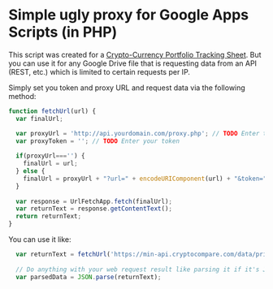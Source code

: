 # Simple ugly proxy for Google Apps Scripts (in PHP)

This script was created for a [Crypto-Currency Portfolio Tracking Sheet](https://docs.google.com/spreadsheets/d/1eBOIR0Wg-baEyUi5ll0VjUJo4bRa1FoA3d1aP6zECok/edit?usp=sharing). But you can use it for any Google Drive file that is requesting data from an API (REST, etc.) which is limited to certain requests per IP.

Simply set you token and proxy URL and request data via the following method:
```Javascript
function fetchUrl(url) {
  var finalUrl;

  var proxyUrl = 'http://api.yourdomain.com/proxy.php'; // TODO Enter the complete URL to your proxy script e.g. 
  var proxyToken = ''; // TODO Enter your token
   
  if(proxyUrl==='') {
    finalUrl = url;
  } else {
    finalUrl = proxyUrl + "?url=" + encodeURIComponent(url) + "&token=" + encodeURIComponent(proxyToken); 
  }
  
  var response = UrlFetchApp.fetch(finalUrl);
  var returnText = response.getContentText();
  return returnText;
}
```

You can use it like:
```Javascript
  var returnText = fetchUrl('https://min-api.cryptocompare.com/data/price?fsym=ETH&tsyms=BTC,USD,EUR');
  
  // Do anything with your web request result like parsing it if it's JSON....:
  var parsedData = JSON.parse(returnText);
```